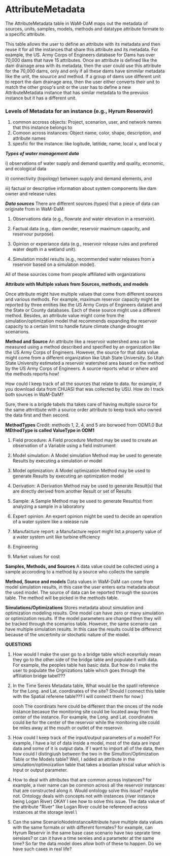 AttributeMetadata
=================


The AttributeMetadata table in WaM-DaM maps out the metadata of sources, units, samples, models, methods and datatype attribute formate to a specific attribute. 

This table allows the user to define an attribute with its metadata and then reuse it for all the instances that share this attribute and its metadata. For example, the US. Army Corps of Engineers database for Dams has over 70,000 dams that have 15 attributes. Once an attribute is defined like the dam drainage area with its metadata, then the user could use this attribute for the 70,000 dams, only and only if all these dams have simmilar metadata like the unit, the souurce and method. If a group of dams use different unit to report the dam drainage area, then the user either converts their unit to match the other group's unit or the user has to define a new AttributeMetadata instance that has similar metadata to the prevuios instance but it has a different unit.  


### Levels of Metadata for an instance (e.g., Hyrum Reserovir) <p>
1. common accross objects: Project, scenarion, user, and network names that this instance belongs to 
2. Comoon across instances: Object name, color, shape, description, and attribute names 
3. spesfic for the instance: like logitude, latitide, name, local x, and local y



***Types of water management data*** <p>
i) observations of water supply and demand quantity and quality, economic, and ecological data <p>
ii) connectivity (topology) between supply and demand elements, and <p>
iii) factual or descriptive information about system components like dam owner and release rules. 

***Data sources***
There are different sources (types) that a piece of data can originate from in WaM-DaM:<p>
1. Observations data (e.g., flowrate and water elevation in a reservoir). <p>
2. Factual data (e.g., dam ownder, reservoir maximum capacity, and reservour purpose).<p>
3. Opinion or experiance data (e.g., reservoir release rules and prefered water depth in a wetland unit).<p>
4. Simulation model results (e.g., recommended water releases from a reservoir based on a simulation model).<p>

All of these sources come from people affiliated with organizations 


**Attribute with Multiple values from Sources, methods, and models**

Once attribute might have multiple values that come from different sources and various methods. For example, maximum reservoir capacity might be reported by three entities like the US Army Corps of Engineers dataset and the State or County databases. Each of these source might use a different method. Besides, an attribute value might come from the simulation/optimization model that recommends expanding the reservoir capacity to a certain limit to handle future climate change drought scenarions.  


**Method and Source**
An attribute like a reservoir watershed area can be measured using a method described and specified by an organization like the US Army Corps of Engineers. However, the source for that data value might come from a different organization like Utah State University. So Utah State University estimated a reservoir watershed area based on the method by the US Army Corps of Engineers. A source reports what or where and the methods reports how! <p>

How could I keep track of all the sources that relate to data. for example, if you download data from CHUASI that was collected by USU. How do I track both sources in WaM-DaM? <p>
Sure, there is a brigde tabels tha takes care of having multiple source for the same attrritbute with a source order attribute to keep track who owned the data first and then second.


**MethodTypes** Credit: methods 1, 2, 4, and 5 are borwoed from ODM1.0 But **MEthodType is called ValueType in ODM1**
1. Field procedure: A Field procedure Method may be used to create an observation of a Variable using a field instrument <p>
2. Model simulation: A Model simulation Method may be used to generate Results by executing a simulation or model <p>
3. Model optimization: A Model optimization Method may be used to generate Results by executing an optimization model <p>
4. Derivation: A Derivation Method may be used to generate Result(s) that are directly derived from another Result or set of Results <p>
5. Sample: A Sample Method may be used to generate Result(s) from analyzing a sample in a laboratory <p>
6. Expert opinion: An expert opinion might be used to decide an operation of a water system like a release rule <p>
7. Manufacture report: a Manufacture report might list a property value of a water system unit like turbine efficiency <p>
8. Engineering <p>
9. Market values for cost <p>




**Samples, Methods, and Sources**
A data value could be collected using a sample accoroding to a method by a source who collects the sample

**Method, Source and models**
Data values in WaM-DaM can come from model simulation results, in this case the user enters exta metadata about the used model. The source of data can be reported through the sources table. The method will be picked in the methods table.   


**Simulations/Optimizations**
Stores metadata about simulation and optimization modeling results. One model can have zero or many simulation or optimization results. If the model parameters are changed then they will be tracked through the scenarios table. However, the same scenario can have multiple simulation results. In this case the results could be differenct because of the uncertinity or stochatic nature of the model.

**QUESTIONS**

1. How would I make the user go to a bridge table which ecesntialy mean they go to the other side of the bridge table and populate it with data. For example, the peoples table has basic data. But how do I make the user to populate the Orgnizations table which goes through the affiliation bridge tabel???

2. In the Time Sereis Metadata table, What would be the spatil reference for the Long. and Lat. coordinates of the site? Should I connect this table with the Spatial referene table??? I will connect them for now:) <p>
 oooh The coordinats here could be different than the onces of the node instance becasue the monitoring site could be located away from the center of the instance. For example, the Long. and Lat. coordinates could be for the center of the reservoir while the monitoring site could be miles away at the mouth or outlet of the reserovir. <p>

3. How could I keep track of the input/output parameters of a model? For example, I have a lot of data inside a model, most of the data are input data and some of it is output data. If I want to import all of the data, then how could I distingiush between the two in the Simultion/Optimization Table or the Models table? Well, I added an attribute in the simulation/optimoization table that takes a boolian phiscal value which is Input or output parameter.

4. How to deal with attributes that are common across instances? for example, a river name can be common across all the reservoir instances that are constructed along it. Would ontology solve this issue? maybe not. Ontology deals with concepts not with instances (river instance being Logan River) OKAY I see how to solve this issue. The data value of the attribute "River" like Logan River could be referenced across instances at the storage level.\

5. Can the same ScenarioNodeInstanceAttribute have multiple data values with the same formate or with different formates? for example, can Hyrum Reservir in the same base case scenario have two seprate time sereises? or can it have a time sereies and a parameter at the same time? So far the data model does allow both of these to happen. Do we have such cases in real life?

